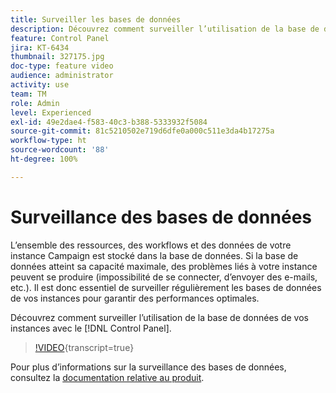 ```yaml
---
title: Surveiller les bases de données
description: Découvrez comment surveiller l’utilisation de la base de données de vos instances.
feature: Control Panel
jira: KT-6434
thumbnail: 327175.jpg
doc-type: feature video
audience: administrator
activity: use
team: TM
role: Admin
level: Experienced
exl-id: 49e2dae4-f583-40c3-b388-5333932f5084
source-git-commit: 81c5210502e719d6dfe0a000c511e3da4b17275a
workflow-type: ht
source-wordcount: '88'
ht-degree: 100%

---
```


# Surveillance des bases de données

L’ensemble des ressources, des workflows et des données de votre instance Campaign est stocké dans la base de données. Si la base de données atteint sa capacité maximale, des problèmes liés à votre instance peuvent se produire (impossibilité de se connecter, d’envoyer des e-mails, etc.). Il est donc essentiel de surveiller régulièrement les bases de données de vos instances pour garantir des performances optimales.

Découvrez comment surveiller l’utilisation de la base de données de vos instances avec le [!DNL Control Panel].

>[!VIDEO](https://video.tv.adobe.com/v/327175?learn=on){transcript=true}

Pour plus d’informations sur la surveillance des bases de données, consultez la [documentation relative au produit](https://experienceleague.adobe.com/docs/control-panel/using/performance-monitoring/database-monitoring/database-monitoring.html?lang=fr).
